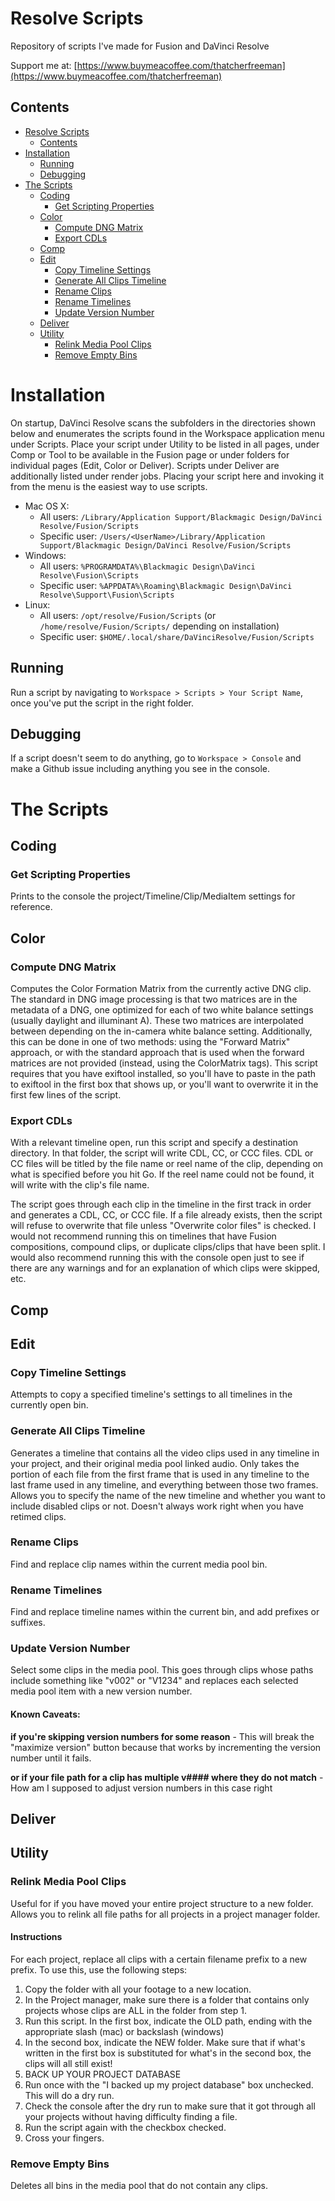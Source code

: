 # Resolve Scripts
Repository of scripts I've made for Fusion and DaVinci Resolve

Support me at: [https://www.buymeacoffee.com/thatcherfreeman](https://www.buymeacoffee.com/thatcherfreeman)

## Contents
- [Resolve Scripts](#resolve-scripts)
    - [Contents](#contents)
- [Installation](#installation)
    - [Running](#running)
    - [Debugging](#debugging)
- [The Scripts](#the-scripts)
    - [Coding](#coding)
        - [Get Scripting Properties](#get-scripting-properties)
    - [Color](#color)
        - [Compute DNG Matrix](#compute-dng-matrix)
        - [Export CDLs](#export-cdls)
    - [Comp](#comp)
    - [Edit](#edit)
        - [Copy Timeline Settings](#copy-timeline-settings)
        - [Generate All Clips Timeline](#generate-all-clips-timeline)
        - [Rename Clips](#rename-clips)
        - [Rename Timelines](#rename-timelines)
        - [Update Version Number](#update-version-number)
    - [Deliver](#deliver)
    - [Utility](#utility)
        - [Relink Media Pool Clips](#relink-media-pool-clips)
        - [Remove Empty Bins](#remove-empty-bins)


# Installation
On startup, DaVinci Resolve scans the subfolders in the directories shown below and enumerates the scripts found in the Workspace application menu under Scripts.
Place your script under Utility to be listed in all pages, under Comp or Tool to be available in the Fusion page or under folders for individual pages (Edit, Color or Deliver). Scripts under Deliver are additionally listed under render jobs.
Placing your script here and invoking it from the menu is the easiest way to use scripts.

- Mac OS X:
    - All users: `/Library/Application Support/Blackmagic Design/DaVinci Resolve/Fusion/Scripts`
    - Specific user: `/Users/<UserName>/Library/Application Support/Blackmagic Design/DaVinci Resolve/Fusion/Scripts`
- Windows:
    - All users: `%PROGRAMDATA%\Blackmagic Design\DaVinci Resolve\Fusion\Scripts`
    - Specific user: `%APPDATA%\Roaming\Blackmagic Design\DaVinci Resolve\Support\Fusion\Scripts`
- Linux:
    - All users: `/opt/resolve/Fusion/Scripts`  (or `/home/resolve/Fusion/Scripts/` depending on installation)
    - Specific user: `$HOME/.local/share/DaVinciResolve/Fusion/Scripts`

## Running
Run a script by navigating to `Workspace > Scripts > Your Script Name`, once you've put the script in the right folder.

## Debugging
If a script doesn't seem to do anything, go to `Workspace > Console` and make a Github issue including anything you see in the console.

# The Scripts

## Coding
### Get Scripting Properties
Prints to the console the project/Timeline/Clip/MediaItem settings for reference.

## Color

### Compute DNG Matrix
Computes the Color Formation Matrix from the currently active DNG clip. The standard in DNG image processing is that two matrices are in the metadata of a DNG, one optimized for each of two white balance settings (usually daylight and illuminant A). These two matrices are interpolated between depending on the in-camera white balance setting. Additionally, this can be done in one of two methods: using the "Forward Matrix" approach, or with the standard approach that is used when the forward matrices are not provided (instead, using the ColorMatrix tags). This script requires that you have exiftool installed, so you'll have to paste in the path to exiftool in the first box that shows up, or you'll want to overwrite it in the first few lines of the script.

### Export CDLs
With a relevant timeline open, run this script and specify a destination directory. In that folder, the script will write CDL, CC, or CCC files. CDL or CC files will be titled by the file name or reel name of the clip, depending on what is specified before you hit Go. If the reel name could not be found, it will write with the clip's file name.

The script goes through each clip in the timeline in the first track in order and generates a CDL, CC, or CCC file. If a file already exists, then the script will refuse to overwrite that file unless "Overwrite color files" is checked. I would not recommend running this on timelines that have Fusion compositions, compound clips, or duplicate clips/clips that have been split. I would also recommend running this with the console open just to see if there are any warnings and for an explanation of which clips were skipped, etc.

## Comp

## Edit

### Copy Timeline Settings
Attempts to copy a specified timeline's settings to all timelines in the currently open bin.

### Generate All Clips Timeline
Generates a timeline that contains all the video clips used in any timeline in your project, and their original media pool linked audio. Only takes the portion of each file from the first frame that is used in any timeline to the last frame used in any timeline, and everything between those two frames. Allows you to specify the name of the new timeline and whether you want to include disabled clips or not. Doesn't always work right when you have retimed clips.

### Rename Clips
Find and replace clip names within the current media pool bin.

### Rename Timelines
Find and replace timeline names within the current bin, and add prefixes or suffixes.

### Update Version Number
Select some clips in the media pool. This goes through clips whose paths include something like "v002" or "V1234" and replaces each selected media pool item with a new version number.

#### Known Caveats:
**if you're skipping version numbers for some reason** - This will break the "maximize version" button because that works by incrementing the version number until it fails.

**or if your file path for a clip has multiple v#### where they do not match** - How am I supposed to adjust version numbers in this case right


## Deliver

## Utility
### Relink Media Pool Clips
Useful for if you have moved your entire project structure to a new folder. Allows you to relink all file paths for all projects in a project manager folder.

#### Instructions
For each project, replace all clips with a certain filename prefix to a new prefix.
To use this, use the following steps:
1. Copy the folder with all your footage to a new location.
2. In the Project manager, make sure there is a folder that contains only projects whose clips are ALL in the folder from step 1.
3. Run this script. In the first box, indicate the OLD path, ending with the appropriate slash (mac) or backslash (windows)
4. In the second box, indicate the NEW folder. Make sure that if what's written in the first box is substituted for what's in the second box, the clips will all still exist!
5. BACK UP YOUR PROJECT DATABASE
6. Run once with the "I backed up my project database" box unchecked. This will do a dry run.
7. Check the console after the dry run to make sure that it got through all your projects without having difficulty finding a file.
8. Run the script again with the checkbox checked.
9. Cross your fingers.

### Remove Empty Bins
Deletes all bins in the media pool that do not contain any clips.
